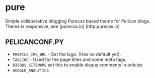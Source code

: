 pure
====

Simple collaborative blogging Purecss based theme for Pelican blogs.
Theme is responsive, see [purecss.io] (http:purecss.io)


## PELICANCONF.PY

* `PROFILE_IMG_URL` - Set the logo. (Has no default yet).
* `TAGLINE` - Used for the page titles and some meta tags.
* `DISQUS_SITENAME` set this to enable disqus comments in articles
* `GOOGLE_ANALYTICS`

